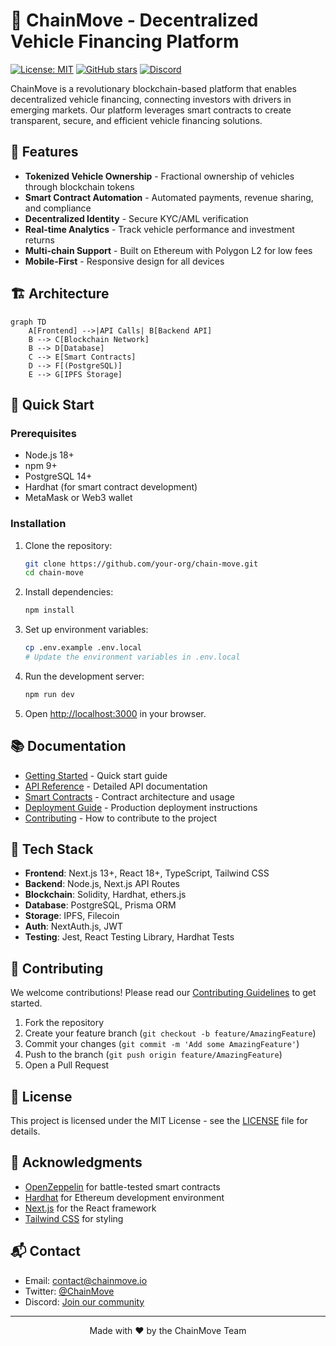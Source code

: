 # 🚗 ChainMove - Decentralized Vehicle Financing Platform

[![License: MIT](https://img.shields.io/badge/License-MIT-yellow.svg)](https://opensource.org/licenses/MIT)
[![GitHub stars](https://img.shields.io/github/stars/your-org/chain-move?style=social)](https://github.com/your-org/chain-move/stargazers)
[![Discord](https://img.shields.io/discord/your-discord-invite?logo=discord)](https://discord.gg/your-invite)

ChainMove is a revolutionary blockchain-based platform that enables decentralized vehicle financing, connecting investors with drivers in emerging markets. Our platform leverages smart contracts to create transparent, secure, and efficient vehicle financing solutions.

## 🌟 Features

- **Tokenized Vehicle Ownership** - Fractional ownership of vehicles through blockchain tokens
- **Smart Contract Automation** - Automated payments, revenue sharing, and compliance
- **Decentralized Identity** - Secure KYC/AML verification
- **Real-time Analytics** - Track vehicle performance and investment returns
- **Multi-chain Support** - Built on Ethereum with Polygon L2 for low fees
- **Mobile-First** - Responsive design for all devices

## 🏗️ Architecture

```mermaid
graph TD
    A[Frontend] -->|API Calls| B[Backend API]
    B --> C[Blockchain Network]
    B --> D[Database]
    C --> E[Smart Contracts]
    D --> F[(PostgreSQL)]
    E --> G[IPFS Storage]
```

## 🚀 Quick Start

### Prerequisites

- Node.js 18+
- npm 9+
- PostgreSQL 14+
- Hardhat (for smart contract development)
- MetaMask or Web3 wallet

### Installation

1. Clone the repository:
   ```bash
   git clone https://github.com/your-org/chain-move.git
   cd chain-move
   ```

2. Install dependencies:
   ```bash
   npm install
   ```

3. Set up environment variables:
   ```bash
   cp .env.example .env.local
   # Update the environment variables in .env.local
   ```

4. Run the development server:
   ```bash
   npm run dev
   ```

5. Open [http://localhost:3000](http://localhost:3000) in your browser.

## 📚 Documentation

- [Getting Started](docs/getting-started.md) - Quick start guide
- [API Reference](docs/api/README.md) - Detailed API documentation
- [Smart Contracts](docs/smart-contracts/README.md) - Contract architecture and usage
- [Deployment Guide](docs/deployment.md) - Production deployment instructions
- [Contributing](CONTRIBUTING.md) - How to contribute to the project

## 🔧 Tech Stack

- **Frontend**: Next.js 13+, React 18+, TypeScript, Tailwind CSS
- **Backend**: Node.js, Next.js API Routes
- **Blockchain**: Solidity, Hardhat, ethers.js
- **Database**: PostgreSQL, Prisma ORM
- **Storage**: IPFS, Filecoin
- **Auth**: NextAuth.js, JWT
- **Testing**: Jest, React Testing Library, Hardhat Tests

## 🤝 Contributing

We welcome contributions! Please read our [Contributing Guidelines](CONTRIBUTING.md) to get started.

1. Fork the repository
2. Create your feature branch (`git checkout -b feature/AmazingFeature`)
3. Commit your changes (`git commit -m 'Add some AmazingFeature'`)
4. Push to the branch (`git push origin feature/AmazingFeature`)
5. Open a Pull Request

## 📄 License

This project is licensed under the MIT License - see the [LICENSE](LICENSE) file for details.

## 🙏 Acknowledgments

- [OpenZeppelin](https://openzeppelin.com/) for battle-tested smart contracts
- [Hardhat](https://hardhat.org/) for Ethereum development environment
- [Next.js](https://nextjs.org/) for the React framework
- [Tailwind CSS](https://tailwindcss.com/) for styling

## 📬 Contact

- Email: contact@chainmove.io
- Twitter: [@ChainMove](https://twitter.com/ChainMove)
- Discord: [Join our community](https://discord.gg/your-invite)

---

<p align="center">
  Made with ❤️ by the ChainMove Team
</p>
